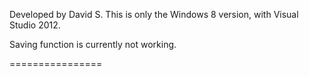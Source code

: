 Developed by David S.
This is only the Windows 8 version, with Visual Studio 2012.

Saving function is currently not working.

================

